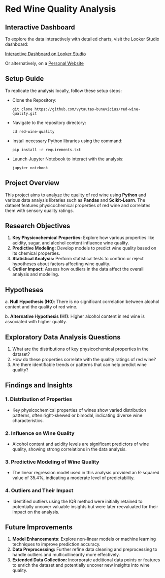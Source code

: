 # Red Wine Quality Analysis

## Interactive Dashboard

To explore the data interactively with detailed charts, visit the Looker Studio dashboard:

[Interactive Dashboard on Looker Studio](https://lookerstudio.google.com/u/0/reporting/c4d22105-252e-422d-bb88-c76c667a7f78/page/Aa5yD)

Or alternatively, on a [Personal Website](https://bunevicius.com/project-pages/red-wine-analysis)

## Setup Guide

To replicate the analysis locally, follow these setup steps:

- Clone the Repository:

      git clone https://github.com/vytautas-bunevicius/red-wine-quality.git

- Navigate to the repository directory:

      cd red-wine-quality

- Install necessary Python libraries using the command:

      pip install -r requirements.txt

- Launch Jupyter Notebook to interact with the analysis:

      jupyter notebook

## Project Overview

This project aims to analyze the quality of red wine using **Python** and various data analysis libraries such as **Pandas** and **Scikit-Learn**. The dataset features physicochemical properties of red wine and correlates them with sensory quality ratings.

## Research Objectives

1. **Key Physicochemical Properties:** Explore how various properties like acidity, sugar, and alcohol content influence wine quality.
2. **Predictive Modeling:** Develop models to predict wine quality based on its chemical properties.
3. **Statistical Analysis:** Perform statistical tests to confirm or reject hypotheses about factors affecting wine quality.
4. **Outlier Impact:** Assess how outliers in the data affect the overall analysis and modeling.

## Hypotheses

a. **Null Hypothesis (H0)**: There is no significant correlation between alcohol content and the quality of red wine.

b. **Alternative Hypothesis (H1)**: Higher alcohol content in red wine is associated with higher quality.

## Exploratory Data Analysis Questions

1. What are the distributions of key physicochemical properties in the dataset?
2. How do these properties correlate with the quality ratings of red wine?
3. Are there identifiable trends or patterns that can help predict wine quality?

## Findings and Insights

### 1. Distribution of Properties
- Key physicochemical properties of wines show varied distribution patterns, often right-skewed or bimodal, indicating diverse wine characteristics.

### 2. Influence on Wine Quality
- Alcohol content and acidity levels are significant predictors of wine quality, showing strong correlations in the data analysis.

### 3. Predictive Modeling of Wine Quality
- The linear regression model used in this analysis provided an R-squared value of 35.4%, indicating a moderate level of predictability.

### 4. Outliers and Their Impact
- Identified outliers using the IQR method were initially retained to potentially uncover valuable insights but were later reevaluated for their impact on the analysis.

## Future Improvements

1. **Model Enhancements:** Explore non-linear models or machine learning techniques to improve prediction accuracy.
2. **Data Preprocessing:** Further refine data cleaning and preprocessing to handle outliers and multicollinearity more effectively.
3. **Extended Data Collection:** Incorporate additional data points or features to enrich the dataset and potentially uncover new insights into wine quality.